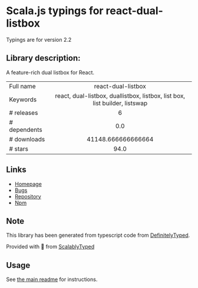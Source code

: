 
# Scala.js typings for react-dual-listbox

Typings are for version 2.2

## Library description:
A feature-rich dual listbox for React.

|                    |                 |
| ------------------ | :-------------: |
| Full name          | react-dual-listbox |
| Keywords           | react, dual-listbox, duallistbox, listbox, list box, list builder, listswap |
| # releases         | 6 |
| # dependents       | 0.0 |
| # downloads        | 41148.666666666664 |
| # stars            | 94.0 |

## Links
- [Homepage](https://github.com/jakezatecky/react-dual-listbox#readme)
- [Bugs](https://github.com/jakezatecky/react-dual-listbox/issues)
- [Repository](https://github.com/jakezatecky/react-dual-listbox)
- [Npm](https://www.npmjs.com/package/react-dual-listbox)
    


## Note
This library has been generated from typescript code from [DefinitelyTyped](https://definitelytyped.org).

Provided with :purple_heart: from [ScalablyTyped](https://github.com/oyvindberg/ScalablyTyped)

## Usage
See [the main readme](../../readme.md) for instructions.


